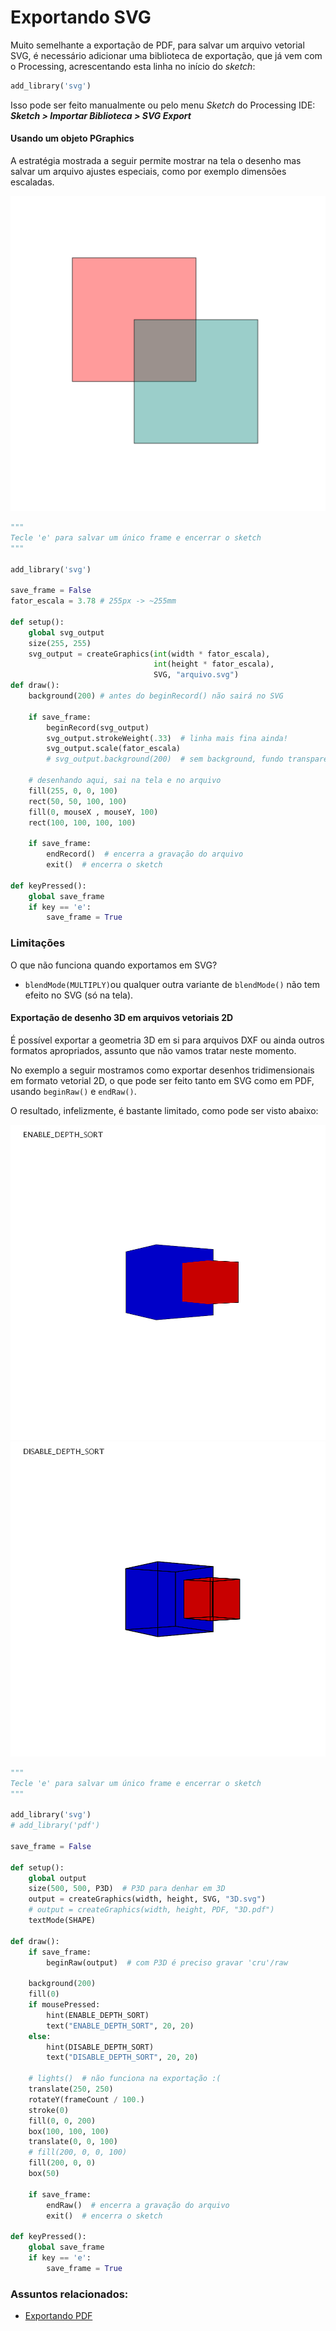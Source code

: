 # Exportando SVG

Muito semelhante a exportação de PDF, para salvar um arquivo vetorial SVG, é necessário adicionar uma biblioteca de exportação, que já vem com o Processing, acrescentando esta linha no início do *sketch*:

``` python
add_library('svg')
```
Isso pode ser feito manualmente ou pelo menu *Sketch* do Processing IDE:
***Sketch > Importar Biblioteca > SVG Export***

#### Usando um objeto PGraphics 

A estratégia mostrada a seguir permite mostrar na tela o desenho mas salvar um arquivo ajustes especiais, como por exemplo dimensões escaladas.

![SVG](assets/arquivo.svg)

```python
"""
Tecle 'e' para salvar um único frame e encerrar o sketch
"""

add_library('svg')

save_frame = False
fator_escala = 3.78 # 255px -> ~255mm

def setup():
    global svg_output
    size(255, 255)
    svg_output = createGraphics(int(width * fator_escala),
                                int(height * fator_escala),
                                SVG, "arquivo.svg")
def draw():
    background(200) # antes do beginRecord() não sairá no SVG
    
    if save_frame:
        beginRecord(svg_output)
        svg_output.strokeWeight(.33)  # linha mais fina ainda!
        svg_output.scale(fator_escala)
        # svg_output.background(200)  # sem background, fundo transparente no SVG
        
    # desenhando aqui, sai na tela e no arquivo
    fill(255, 0, 0, 100)
    rect(50, 50, 100, 100)  
    fill(0, mouseX , mouseY, 100)
    rect(100, 100, 100, 100)  

    if save_frame:
        endRecord()  # encerra a gravação do arquivo
        exit()  # encerra o sketch

def keyPressed():
    global save_frame
    if key == 'e':
        save_frame = True

```

### Limitações

O que não funciona quando exportamos em SVG?

- `blendMode(MULTIPLY)`ou qualquer outra variante de `blendMode()` não tem efeito no SVG (só na tela).

#### Exportação de desenho 3D em arquivos vetoriais 2D

É possível exportar a geometria 3D em si para arquivos DXF ou ainda outros formatos apropriados, assunto que não vamos tratar neste momento. 

No exemplo a seguir mostramos como exportar desenhos tridimensionais em formato vetorial 2D, o que pode ser feito tanto em SVG como em PDF, usando `beginRaw()` e `endRaw()`.

O resultado, infelizmente,  é  bastante limitado, como pode ser visto abaixo:

![a](assets/3Da.svg) ![b](assets/3Db.svg)


```python
"""
Tecle 'e' para salvar um único frame e encerrar o sketch
"""

add_library('svg')
# add_library('pdf')

save_frame = False

def setup():
    global output
    size(500, 500, P3D)  # P3D para denhar em 3D
    output = createGraphics(width, height, SVG, "3D.svg")
    # output = createGraphics(width, height, PDF, "3D.pdf")
    textMode(SHAPE)

def draw():
    if save_frame:
        beginRaw(output)  # com P3D é preciso gravar 'cru'/raw

    background(200)
    fill(0)
    if mousePressed:
        hint(ENABLE_DEPTH_SORT)
        text("ENABLE_DEPTH_SORT", 20, 20)
    else:
        hint(DISABLE_DEPTH_SORT)
        text("DISABLE_DEPTH_SORT", 20, 20)
                     
    # lights()  # não funciona na exportação :(
    translate(250, 250)
    rotateY(frameCount / 100.)
    stroke(0)
    fill(0, 0, 200)
    box(100, 100, 100)  
    translate(0, 0, 100)
    # fill(200, 0, 0, 100)
    fill(200, 0, 0)
    box(50)

    if save_frame:
        endRaw()  # encerra a gravação do arquivo
        exit()  # encerra o sketch

def keyPressed():
    global save_frame
    if key == 'e':
        save_frame = True
```

### Assuntos relacionados:

- [Exportando PDF](exportando_pdf.md)

